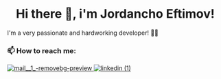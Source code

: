 <h1 align="center">
Hi there 👋, i'm Jordancho Eftimov!
</h1>
I'm a very passionate and hardworking developer! 👨‍💻


### 📫 How to reach me:

<a href="mailto:ejordancho@gmail.com">

![mail__1_-removebg-preview](https://user-images.githubusercontent.com/75941337/185814665-e834706f-b369-4043-9d29-b1a29bdbc4f1.png)
</a>
<a href="https://www.linkedin.com/in/jordancho-eftimov-010525212/" target="_blank">
![linkedin (1)](https://user-images.githubusercontent.com/75941337/185814731-f6942776-d103-4f94-9c01-c59de32fa98d.png)
</a>

